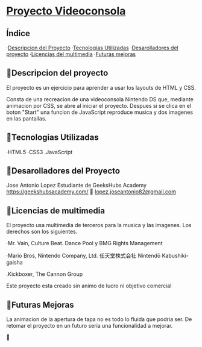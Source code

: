 # [Proyecto Videoconsola](#titulo)

## Índice

·[Descripcion del Proyecto](#descripcion-del-proyecto)
·[Tecnologias Utilizadas](#tecnologias-utilizadas)
·[Desarolladores del proyecto](#desarolladores-de-proyecto)
·[Licencias del multimedia](#licencias-del-multimedia)
·[Futuras mejoras](#futuras-mejoras)

## :blue_book:Descripcion del proyecto

<a name=#descripcion-del-proyecto></a>

<p>El proyecto es un ejercicio para aprender a usar los layouts de HTML y CSS.</p>
<p>Consta de una recreacion de una videoconsola Nintendo DS que, mediante animacion por CSS, se abre al iniciar el proyecto. Despues si se clica en el boton "Start" una funcion de JavaScript reproduce musica y dos imagenes en las pantallas.</p>

## :wrench:Tecnologias Utilizadas

<a name=#tecnologias-utilizadas></a>
·HTML5
·CSS3
.JavaScript

## :koala:Desarolladores del Proyecto

<a name=#desarolladores-del-proyecto></a>
Jose Antonio Lopez
Estudiante de GeeksHubs Academy https://geekshubsacademy.com/
:e-mail: lopez.joseantonio82@gmail.com

## :money_with_wings:Licencias de multimedia

<a name=#licencias-del-multimedia></a>
El proyecto usa multimedia de terceros para la musica y las imagenes. Los derechos son los siguientes.

·Mr. Vain, Culture Beat. Dance Pool y BMG Rights Management

·Mario Bros, Nintendo Company, Ltd. 任天堂株式会社 Nintendō Kabushiki-gaisha

.Kickboxer, The Cannon Group

Este proyecto esta creado sin animo de lucro ni objetivo comercial

## :construction:Futuras Mejoras

<a name=#futuras-mejoras></a>
La animacion de la apertura de tapa no es todo lo fluida que podria ser. De retomar el proyecto en un futuro seria una funcionalidad a mejorar.

:rocket:<a name=titulo></a>
